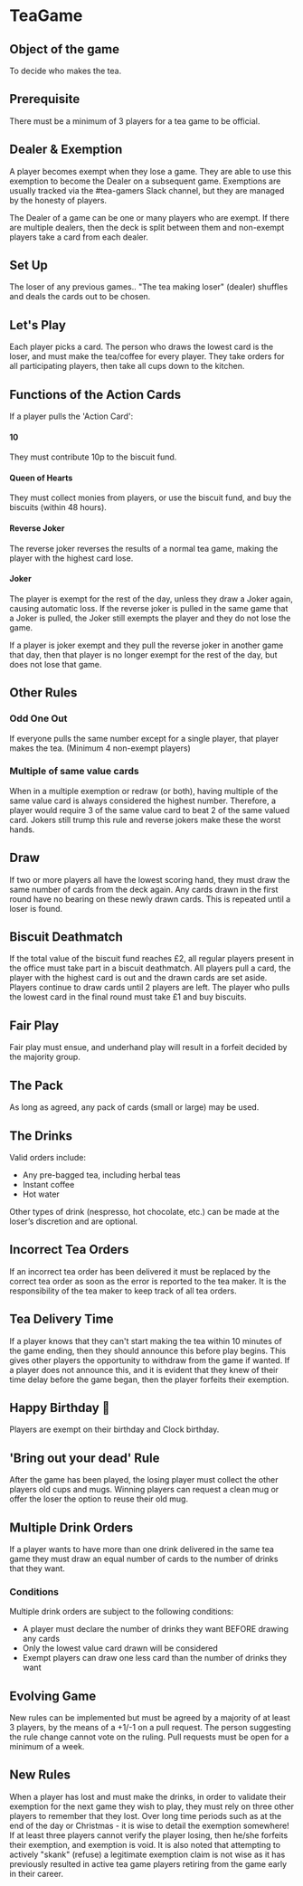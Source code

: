 # TeaGame

## Object of the game
To decide who makes the tea.

## Prerequisite
There must be a minimum of 3 players for a tea game to be official.

## Dealer & Exemption
A player becomes exempt when they lose a game. They are able to use this exemption to become the Dealer on a subsequent game. Exemptions are usually tracked via the #tea-gamers Slack channel, but they are managed by the honesty of players.

The Dealer of a game can be one or many players who are exempt. If there are multiple dealers, then the deck is split between them and non-exempt players take a card from each dealer.

## Set Up
The loser of any previous games.. "The tea making loser" (dealer) shuffles and deals the cards out to be chosen.

## Let's Play
Each player picks a card. The person who draws the lowest card is the loser, and must make the tea/coffee for every player. They take orders for all participating players, then take all cups down to the kitchen.

## Functions of the Action Cards
If a player pulls the 'Action Card':

#### 10
They must contribute 10p to the biscuit fund.

#### Queen of Hearts
They must collect monies from players, or use the biscuit fund, and buy the biscuits (within 48 hours).

#### Reverse Joker
The reverse joker reverses the results of a normal tea game, making the player with the highest card lose.

#### Joker
The player is exempt for the rest of the day, unless they draw a Joker again, causing automatic loss. If the reverse joker is pulled in the same game that a Joker is pulled, the Joker still exempts the player and they do not lose the game.

If a player is joker exempt and they pull the reverse joker in another game that day, then that player is no longer exempt for the rest of the day, but does not lose that game.

## Other Rules

### Odd One Out
If everyone pulls the same number except for a single player, that player makes the tea. (Minimum 4 non-exempt players)

### Multiple of same value cards
When in a multiple exemption or redraw (or both), having multiple of the same value card is always considered the highest number. Therefore, a player would require 3 of the same value card to beat 2 of the same valued card. Jokers still trump this rule and reverse jokers make these the worst hands.

## Draw
If two or more players all have the lowest scoring hand, they must draw the same number of cards from the deck again. Any cards drawn in the first round have no bearing on these newly drawn cards. This is repeated until a loser is found.

## Biscuit Deathmatch
If the total value of the biscuit fund reaches £2, all regular players present in the office must take part in a biscuit deathmatch. All players pull a card, the player with the highest card is out and the drawn cards are set aside. Players continue to draw cards until 2 players are left. The player who pulls the lowest card in the final round must take £1 and buy biscuits.

## Fair Play
Fair play must ensue, and underhand play will result in a forfeit decided by the majority group.

## The Pack
As long as agreed, any pack of cards (small or large) may be used.

## The Drinks
Valid orders include:
 * Any pre-bagged tea, including herbal teas
 * Instant coffee
 * Hot water

  Other types of drink (nespresso, hot chocolate, etc.) can be made at the loser’s discretion and are optional.

## Incorrect Tea Orders
If an incorrect tea order has been delivered it must be replaced by the correct tea order as soon as the error is reported to the tea maker. It is the responsibility of the tea maker to keep track of all tea orders.

## Tea Delivery Time
If a player knows that they can't start making the tea within 10 minutes of the game ending, then they should announce this before play begins. This gives other players the opportunity to withdraw from the game if wanted. If a player does not announce this, and it is evident that they knew of their time delay before the game began, then the player forfeits their exemption.

## Happy Birthday 🎂
Players are exempt on their birthday and Clock birthday. 

## 'Bring out your dead' Rule
After the game has been played, the losing player must collect the other players old cups and mugs.
Winning players can request a clean mug or offer the loser the option to reuse their old mug.

## Multiple Drink Orders
If a player wants to have more than one drink delivered in the same tea game they must draw an equal number of cards to the number of drinks that they want.

### Conditions
Multiple drink orders are subject to the following conditions:
 * A player must declare the number of drinks they want BEFORE drawing any cards
 * Only the lowest value card drawn will be considered
 * Exempt players can draw one less card than the number of drinks they want

## Evolving Game
New rules can be implemented but must be agreed by a majority of at least 3 players, by the means of a +1/-1 on a pull request. The person suggesting the rule change cannot vote on the ruling. Pull requests must be open for a minimum of a week.

## New Rules
When a player has lost and must make the drinks, in order to validate their exemption for the next game they wish to play, they must rely on three other players to remember that they lost. Over long time periods such as at the end of the day or Christmas - it is wise to detail the exemption somewhere! If at least three players cannot verify the player losing, then he/she forfeits their exemption, and exemption is void.
It is also noted that attempting to actively "skank" (refuse) a legitimate exemption claim is not wise as it has previously resulted in active tea game players retiring from the game early in their career.
